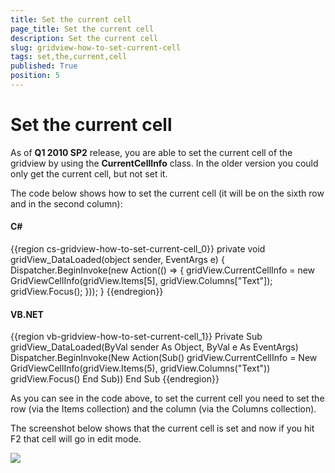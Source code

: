 ```yaml
---
title: Set the current cell
page_title: Set the current cell
description: Set the current cell
slug: gridview-how-to-set-current-cell
tags: set,the,current,cell
published: True
position: 5
---
```


# Set the current cell

As of __Q1 2010 SP2__ release, you are able to set the current cell of the gridview by using the __CurrentCellInfo__ class. In the older version you could only get the current cell, but not set it.

The code below shows how to set the current cell (it will be on the sixth row and in the second column):

#### __C#__

{{region cs-gridview-how-to-set-current-cell_0}}
	private void gridView_DataLoaded(object sender, EventArgs e)
	{
	    Dispatcher.BeginInvoke(new Action(() =>
	    {
	        gridView.CurrentCellInfo = new GridViewCellInfo(gridView.Items[5], gridView.Columns["Text"]);
	        gridView.Focus();
	    }));
	}
{{endregion}}

#### __VB.NET__

{{region vb-gridview-how-to-set-current-cell_1}}
	Private Sub gridView_DataLoaded(ByVal sender As Object, ByVal e As EventArgs)
		Dispatcher.BeginInvoke(New Action(Sub()
			gridView.CurrentCellInfo = New GridViewCellInfo(gridView.Items(5), gridView.Columns("Text"))
			gridView.Focus()
		End Sub))
	End Sub
{{endregion}}

As you can see in the code above, to set the current cell you need to set the row (via the Items collection) and the column (via the Columns collection).

The screenshot below shows that the current cell is set and now if you hit F2 that cell will go in edit mode.

![](images/gridview_set_current_cell.png)


